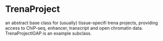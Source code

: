 # TrenaProject
an abstract base class for (usually) tissue-specifi trena projects,
providing access to ChiP-seq, enhancer, transcript and open chromatin
data.  TrenaProjectIGAP is an example subclass.


